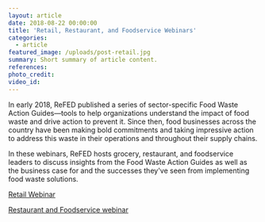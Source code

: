 ```yaml
---
layout: article
date: 2018-08-22 00:00:00
title: 'Retail, Restaurant, and Foodservice Webinars'
categories:
  - article
featured_image: /uploads/post-retail.jpg
summary: Short summary of article content.
references:
photo_credit:
video_id:
---
```


In early 2018, ReFED published a series of sector-specific Food Waste Action Guides—tools to help organizations understand the impact of food waste and drive action to prevent it. Since then, food businesses across the country have been making bold commitments and taking impressive action to address this waste in their operations and throughout their supply chains.

In these webinars, ReFED hosts grocery, restaurant, and foodservice leaders to discuss insights from the Food Waste Action Guides as well as the business case for and the successes they've seen from implementing food waste solutions.&nbsp;

[Retail Webinar](https://www.youtube.com/watch?v=m6rvFE4tz1Q&amp;feature=youtu.be)

[Restaurant and Foodservice webinar](https://www.youtube.com/watch?v=DSklCF109bY&amp;feature=youtu.be)